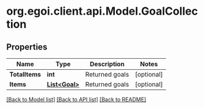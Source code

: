 
# org.egoi.client.api.Model.GoalCollection

## Properties

Name | Type | Description | Notes
------------ | ------------- | ------------- | -------------
**TotalItems** | **int** | Returned goals | [optional] 
**Items** | [**List&lt;Goal&gt;**](Goal.md) | Returned goals | [optional] 

[[Back to Model list]](../README.md#documentation-for-models)
[[Back to API list]](../README.md#documentation-for-api-endpoints)
[[Back to README]](../README.md)


